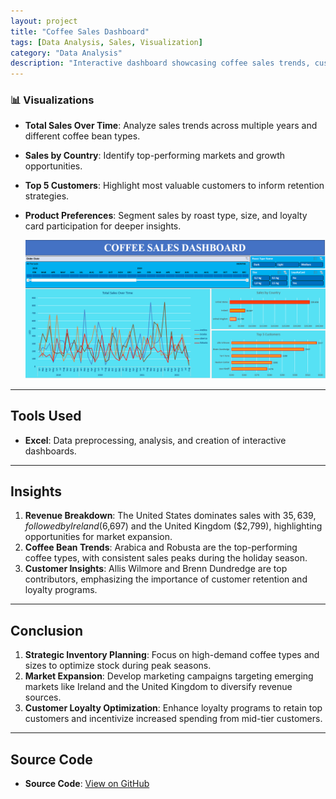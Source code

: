 ```yaml
---
layout: project
title: "Coffee Sales Dashboard"
tags: [Data Analysis, Sales, Visualization]
category: "Data Analysis"
description: "Interactive dashboard showcasing coffee sales trends, customer behavior, and market insights to drive strategic decision-making."
---
```


### 📊 Visualizations
- **Total Sales Over Time**: Analyze sales trends across multiple years and different coffee bean types.
- **Sales by Country**: Identify top-performing markets and growth opportunities.
- **Top 5 Customers**: Highlight most valuable customers to inform retention strategies.
- **Product Preferences**: Segment sales by roast type, size, and loyalty card participation for deeper insights.

   ![Dashboard](https://github.com/hanif-dev/hanif-dev.github.io/raw/main/images/coffee.PNG)

---

## Tools Used    
- **Excel**: Data preprocessing, analysis, and creation of interactive dashboards.

---

## Insights
1. **Revenue Breakdown**: The United States dominates sales with $35,639, followed by Ireland ($6,697) and the United Kingdom ($2,799), highlighting opportunities for market expansion.
2. **Coffee Bean Trends**: Arabica and Robusta are the top-performing coffee types, with consistent sales peaks during the holiday season.
3. **Customer Insights**: Allis Wilmore and Brenn Dundredge are top contributors, emphasizing the importance of customer retention and loyalty programs.

---

## Conclusion
1. **Strategic Inventory Planning**: Focus on high-demand coffee types and sizes to optimize stock during peak seasons.
2. **Market Expansion**: Develop marketing campaigns targeting emerging markets like Ireland and the United Kingdom to diversify revenue sources.
3. **Customer Loyalty Optimization**: Enhance loyalty programs to retain top customers and incentivize increased spending from mid-tier customers.

---

## Source Code  
- **Source Code**: [View on GitHub](https://github.com/hanif-dev/coffee_sales_dashboard)

